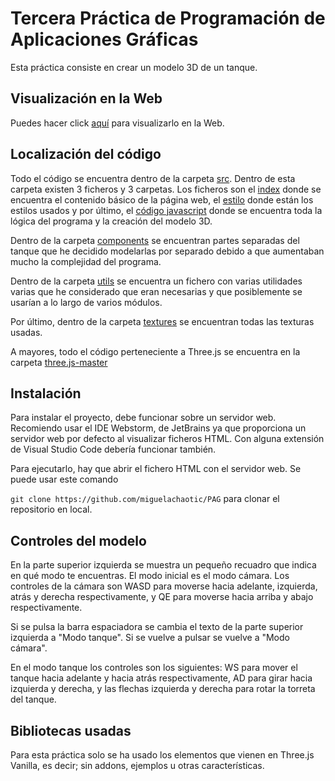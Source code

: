 # Tercera Práctica de Programación de Aplicaciones Gráficas
Esta práctica consiste en crear un modelo 3D de un tanque.

## Visualización en la Web

Puedes hacer click <a href="https://miguelachaotic.github.io/PAG/src/index.html" target="_blank">aquí</a> para visualizarlo en la Web.

## Localización del código

Todo el código se encuentra dentro de la carpeta [src](./src). Dentro de esta carpeta
existen 3 ficheros y 3 carpetas. Los ficheros son el [index](./src/index.html) donde
se encuentra el contenido básico de la página web, el [estilo](./src/style.css) donde 
están los estilos usados y por último, el [código javascript](./src/tanque.js) donde
se encuentra toda la lógica del programa y la creación del modelo 3D.

Dentro de la carpeta [components](src/components) se encuentran partes separadas del tanque
que he decidido modelarlas por separado debido a que aumentaban mucho la complejidad del programa.

Dentro de la carpeta [utils](src/utils) se encuentra un fichero con varias utilidades varias
que he considerado que eran necesarias y que posiblemente se usarían a lo largo de varios módulos.

Por último, dentro de la carpeta [textures](src/textures) se encuentran todas las texturas usadas.

A mayores, todo el código perteneciente a Three.js se encuentra en la carpeta 
[three.js-master](three.js-master)

## Instalación
Para instalar el proyecto, debe funcionar sobre un servidor web. Recomiendo usar el IDE Webstorm, de JetBrains ya que proporciona un servidor web por defecto al visualizar ficheros HTML. Con alguna extensión de Visual Studio Code debería funcionar también.

Para ejecutarlo, hay que abrir el fichero HTML con el servidor web.
Se puede usar este comando

`git clone https://github.com/miguelachaotic/PAG` para clonar el repositorio en local.

## Controles del modelo
En la parte superior izquierda se muestra un pequeño recuadro que indica en qué modo te encuentras. El modo inicial es el modo cámara.
Los controles de la cámara son WASD para moverse hacia adelante, izquierda, atrás y derecha respectivamente, y QE para moverse hacia arriba y abajo respectivamente.

Si se pulsa la barra espaciadora se cambia el texto de la parte superior izquierda a "Modo tanque". Si se vuelve a pulsar se vuelve a "Modo cámara".

En el modo tanque los controles son los siguientes: WS para mover el tanque hacia adelante y hacia atrás respectivamente, AD para girar hacia izquierda y derecha, y las flechas izquierda y derecha para rotar la torreta del tanque.

## Bibliotecas usadas

Para esta práctica solo se ha usado los elementos que vienen en Three.js Vanilla, es decir;
sin addons, ejemplos u otras características. 
